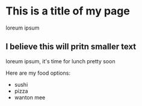 # This is a title of my page

loreum ipsum

## I believe this will pritn smaller text 

loreum ipsum, it's time for lunch pretty soon

Here are my food options:

* sushi
* pizza
* wanton mee
